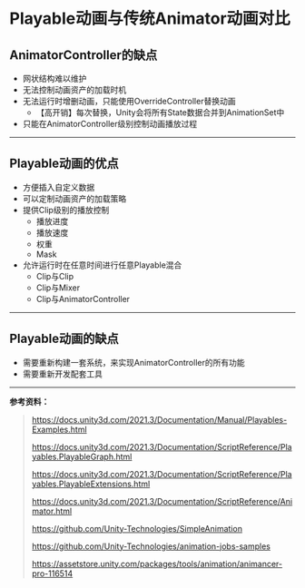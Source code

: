 # Playable动画与传统Animator动画对比


## AnimatorController的缺点

- 网状结构难以维护
- 无法控制动画资产的加载时机
- 无法运行时增删动画，只能使用OverrideController替换动画
    - 【高开销】每次替换，Unity会将所有State数据合并到AnimationSet中
- 只能在AnimatorController级别控制动画播放过程

-----

## Playable动画的优点

- 方便插入自定义数据
- 可以定制动画资产的加载策略
- 提供Clip级别的播放控制
    - 播放进度
    - 播放速度
    - 权重
    - Mask
- 允许运行时在任意时间进行任意Playable混合
    - Clip与Clip
    - Clip与Mixer
    - Clip与AnimatorController

-----

## Playable动画的缺点

- 需要重新构建一套系统，来实现AnimatorController的所有功能
- 需要重新开发配套工具

-----

**参考资料：**

> https://docs.unity3d.com/2021.3/Documentation/Manual/Playables-Examples.html 
> 
> https://docs.unity3d.com/2021.3/Documentation/ScriptReference/Playables.PlayableGraph.html 
> 
> https://docs.unity3d.com/2021.3/Documentation/ScriptReference/Playables.PlayableExtensions.html 
> 
> https://docs.unity3d.com/2021.3/Documentation/ScriptReference/Animator.html 
> 
> https://github.com/Unity-Technologies/SimpleAnimation 
> 
> https://github.com/Unity-Technologies/animation-jobs-samples 
> 
> https://assetstore.unity.com/packages/tools/animation/animancer-pro-116514 
